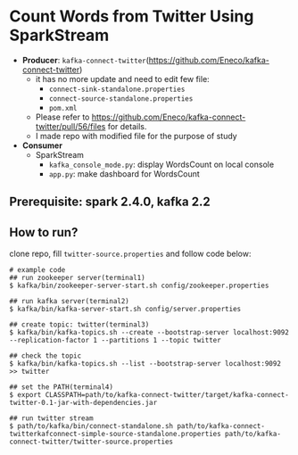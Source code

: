 # Count Words from Twitter Using SparkStream
- **Producer**: `kafka-connect-twitter`(https://github.com/Eneco/kafka-connect-twitter)
	- it has no more update and need to edit few file:
		- `connect-sink-standalone.properties`
  		- `connect-source-standalone.properties`
  		- `pom.xml`
	- Please refer to https://github.com/Eneco/kafka-connect-twitter/pull/56/files for details.
	- I made repo with modified file for the purpose of study 
- **Consumer**
	- SparkStream
		- `kafka_console_mode.py`: display WordsCount on local console
		- `app.py`: make dashboard for WordsCount 

## Prerequisite: spark 2.4.0, kafka 2.2
## How to run?
clone repo, fill `twitter-source.properties` and follow code below:
~~~
# example code
## run zookeeper server(terminal1)
$ kafka/bin/zookeeper-server-start.sh config/zookeeper.properties

## run kafka server(terminal2)
$ kafka/bin/kafka-server-start.sh config/server.properties

## create topic: twitter(terminal3)
$ kafka/bin/kafka-topics.sh --create --bootstrap-server localhost:9092 --replication-factor 1 --partitions 1 --topic twitter

## check the topic
$ kafka/bin/kafka-topics.sh --list --bootstrap-server localhost:9092
>> twitter

## set the PATH(terminal4)
$ export CLASSPATH=path/to/kafka-connect-twitter/target/kafka-connect-twitter-0.1-jar-with-dependencies.jar

## run twitter stream
$ path/to/kafka/bin/connect-standalone.sh path/to/kafka-connect-twitterkafconnect-simple-source-standalone.properties path/to/kafka-connect-twitter/twitter-source.properties
~~~

